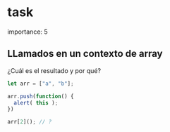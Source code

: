 # task

importance: 5

## LLamados en un contexto de array

¿Cuál es el resultado y por qué?

```javascript
let arr = ["a", "b"];

arr.push(function() {
  alert( this );
})

arr[2](); // ?
```

